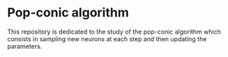 # Pop-conic algorithm

This repository is dedicated to the study of the pop-conic algorithm which consists in sampling new neurons at each step
and then updating the parameters. 